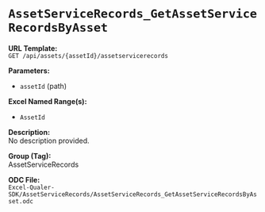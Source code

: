 # `AssetServiceRecords_GetAssetServiceRecordsByAsset`

**URL Template:**  
`GET /api/assets/{assetId}/assetservicerecords`

**Parameters:**  
- `assetId` (path)

**Excel Named Range(s):**  
- `AssetId`

**Description:**  
No description provided.

**Group (Tag):**  
AssetServiceRecords

**ODC File:**  
`Excel-Qualer-SDK/AssetServiceRecords/AssetServiceRecords_GetAssetServiceRecordsByAsset.odc`
